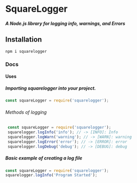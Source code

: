 # SquareLogger



##### A Node.js library for logging info, warnings, and Errors

## Installation
```npm i squarelogger```

### Docs

#### Uses
##### Importing squarelogger into your project.
 ```js 
 const squareLogger = require('squarelogger'); 
 ```
###### Methods of logging
```js 
 const squareLogger = require('squarelogger'); 
 squarelogger.logInfo('info'); // -> [INFO]: Info
 squarelogger.logWarn('warning'); // -> [WARN]: warning
 squarelogger.logError('error'); // -> [ERROR]: error
 squarelogger.logDebug('debug'); // -> [DEBUG]: debug
```

##### Basic example of creating a log file
```js 
const squareLogger = require('squarelogger');
squarelogger.logInfo('Program Started');
```
